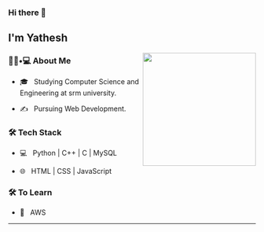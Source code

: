 ### Hi there 👋<h2> I'm Yathesh</h2>

<img align='right' src="https://media.giphy.com/media/M9gbBd9nbDrOTu1Mqx/giphy.gif" width="230">

<h3> 👨🏻•💻 About Me </h3>




- 🎓 &nbsp; Studying Computer Science and Engineering at srm university.

- ✍️ &nbsp; Pursuing Web Development.



<h3>🛠 Tech Stack</h3>



- 💻 &nbsp; Python | C++ | C | MySQL

- 🌐 &nbsp; HTML | CSS | JavaScript 



<h3>🛠 To Learn</h3>

- 🔧 &nbsp; AWS 

<hr>


